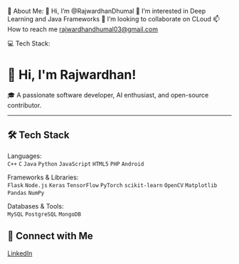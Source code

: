 💫 About Me:
 👋 Hi, I’m @RajwardhanDhumal
 👀 I’m interested in Deep Learning and Java Frameworks
 💞️ I’m looking to collaborate on CLoud
 📫 How to reach me rajwardhandhumal03@gmail.com

 💻 Tech Stack:
# 👋 Hi, I'm Rajwardhan!

🎓 A passionate software developer, AI enthusiast, and open-source contributor.

---

## 🛠️ Tech Stack

Languages:  
`C++` `C` `Java` `Python` `JavaScript` `HTML5` `PHP` `Android ` 

Frameworks & Libraries:  
`Flask` `Node.js` `Keras` `TensorFlow` `PyTorch` `scikit-learn`
`OpenCV` `Matplotlib` `Pandas` `NumPy`

Databases & Tools:  
`MySQL` `PostgreSQL` `MongoDB` 




## 🔗 Connect with Me
[LinkedIn](https://www.linkedin.com/in/rajwardhan-dhumal-75110b25a/) 



